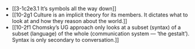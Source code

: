 - [[3-1c2e3.1 It’s symbols all the way down]]
- [[10-2g1 Culture is an implicit theory for its members. It dictates what to look at and how they reason about the world.]]
- [[10-2f1 Chomsky’s UG approach only looks at a subset (syntax) of a subset (language) of the whole (communication system — ‘the gestalt’). Syntax is only secondary to conversation.]]